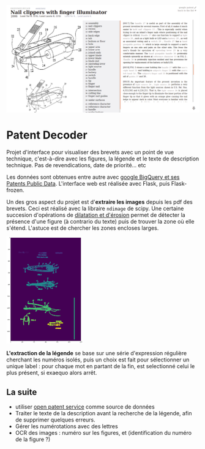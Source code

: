 
[<img src='https://raw.githubusercontent.com/xdze2/patent_decoder/master/Screenshot-US20060180169.png' style='width:600px;' alt='screenshot'/>]( https://xdze2.github.io/nailclipper/view/US20060180169.html )


# Patent Decoder

Projet d'interface pour visualiser des brevets avec un point de vue technique, c'est-à-dire avec les figures, la légende et le texte de description technique. Pas de revendications, date de priorité... etc


Les données sont obtenues entre autre avec [google BigQuery et ses Patents Public Data](https://console.cloud.google.com/launcher/partners/patents-public-data). L'interface web est réalisée avec Flask, puis Flask-frozen.


Un des gros aspect du projet est d'**extraire les images** depuis les pdf des brevets. Ceci est réalisé avec la libraire `ndimage` de scipy. Une certaine succesion d'opérations de [dilatation et d'érosion](https://fr.wikipedia.org/wiki/Morphologie_math%C3%A9matique) permet de détecter la présence d'une figure (à contrario du texte) puis de trouver la zone où elle s'étend. L'astuce est de chercher les zones encloses larges.

<img src='https://raw.githubusercontent.com/xdze2/patent_decoder/master/illu_algoextractimg.png' style='width:200px;' alt='étape extraction figure'/>


**L'extraction de la légende** se base sur une série d'expression régulière cherchant les numéros isolés, puis un choix est fait pour sélectionner un unique label : pour chaque mot en partant de la fin, est selectionné celui le plus présent, si exaequo alors arrêt.




## La suite

* utiliser [open patent service](http://www.epo.org/searching-for-patents/technical/espacenet/ops.html#tab-1) comme source de données
* Traiter le texte de la description avant la recherche de la légende, afin de supprimer quelques erreurs.
* Gérer les numérotations avec des lettres
* OCR des images : numéro sur les figures, et (identification du numéro de la figure ?)
